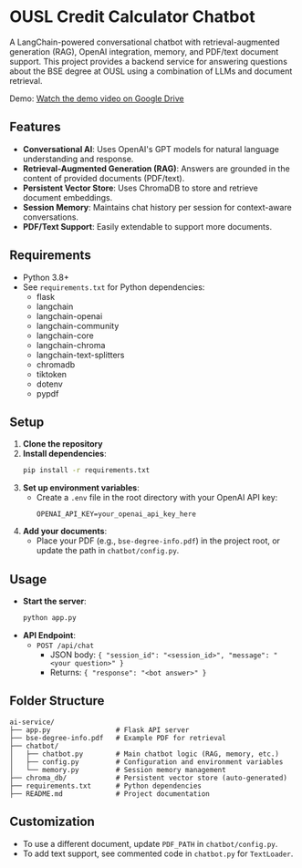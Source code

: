 # OUSL Credit Calculator Chatbot

A LangChain-powered conversational chatbot with retrieval-augmented generation (RAG), OpenAI integration, memory, and PDF/text document support. This project provides a backend service for answering questions about the BSE degree at OUSL using a combination of LLMs and document retrieval.

Demo: [Watch the demo video on Google Drive](https://drive.google.com/file/d/15GTOaR_kYYnc8CtgPINNm5SdRFHkdC-g/view?usp=sharing)

## Features

- **Conversational AI**: Uses OpenAI's GPT models for natural language understanding and response.
- **Retrieval-Augmented Generation (RAG)**: Answers are grounded in the content of provided documents (PDF/text).
- **Persistent Vector Store**: Uses ChromaDB to store and retrieve document embeddings.
- **Session Memory**: Maintains chat history per session for context-aware conversations.
- **PDF/Text Support**: Easily extendable to support more documents.

## Requirements

- Python 3.8+
- See `requirements.txt` for Python dependencies:
  - flask
  - langchain
  - langchain-openai
  - langchain-community
  - langchain-core
  - langchain-chroma
  - langchain-text-splitters
  - chromadb
  - tiktoken
  - dotenv
  - pypdf

## Setup

1. **Clone the repository**
2. **Install dependencies**:
   ```bash
   pip install -r requirements.txt
   ```
3. **Set up environment variables**:
   - Create a `.env` file in the root directory with your OpenAI API key:
     ```env
     OPENAI_API_KEY=your_openai_api_key_here
     ```
4. **Add your documents**:
   - Place your PDF (e.g., `bse-degree-info.pdf`) in the project root, or update the path in `chatbot/config.py`.

## Usage

- **Start the server**:
  ```bash
  python app.py
  ```
- **API Endpoint**:
  - `POST /api/chat`
    - JSON body: `{ "session_id": "<session_id>", "message": "<your question>" }`
    - Returns: `{ "response": "<bot answer>" }`

## Folder Structure

```
ai-service/
├── app.py                # Flask API server
├── bse-degree-info.pdf   # Example PDF for retrieval
├── chatbot/
│   ├── chatbot.py        # Main chatbot logic (RAG, memory, etc.)
│   ├── config.py         # Configuration and environment variables
│   └── memory.py         # Session memory management
├── chroma_db/            # Persistent vector store (auto-generated)
├── requirements.txt      # Python dependencies
├── README.md             # Project documentation
```

## Customization

- To use a different document, update `PDF_PATH` in `chatbot/config.py`.
- To add text support, see commented code in `chatbot.py` for `TextLoader`.
